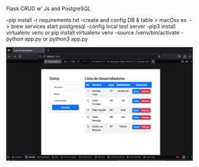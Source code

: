 Flask CRUD w' Js and PostgreSQL 

-pip install -r requirements.txt
-create and config DB & table > macOsx ex. -> brew services start postgresql
-config local test server 
-pip3 install virtualenv venv or pip install virtualenv venv
-source /venv/bin/activate
-python app.py or python3 app.py 


<picture>
  <source media="(prefers-color-scheme: dark)" srcset="https://github.com/PerlaGCastillo/ListaDesarrolladores/blob/main/assets/tabla.png">
  <source media="(prefers-color-scheme: light)" srcset="https://github.com/PerlaGCastillo/ListaDesarrolladores/blob/main/assets/editarSinSortData.png">
  <img alt="Shows an illustrated sun in light mode and a moon with stars in dark mode." src="https://github.com/PerlaGCastillo/ListaDesarrolladores/blob/main/assets/Ipadresponsive.png">

  <source media="(prefers-color-scheme: light)" srcset="https://github.com/PerlaGCastillo/ListaDesarrolladores/blob/main/assets/responsive.png">
</picture>

